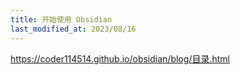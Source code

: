 ```yaml
---
title: 开始使用 Obsidian
last_modified_at: 2023/08/16 
---
```


https://coder114514.github.io/obsidian/blog/目录.html
